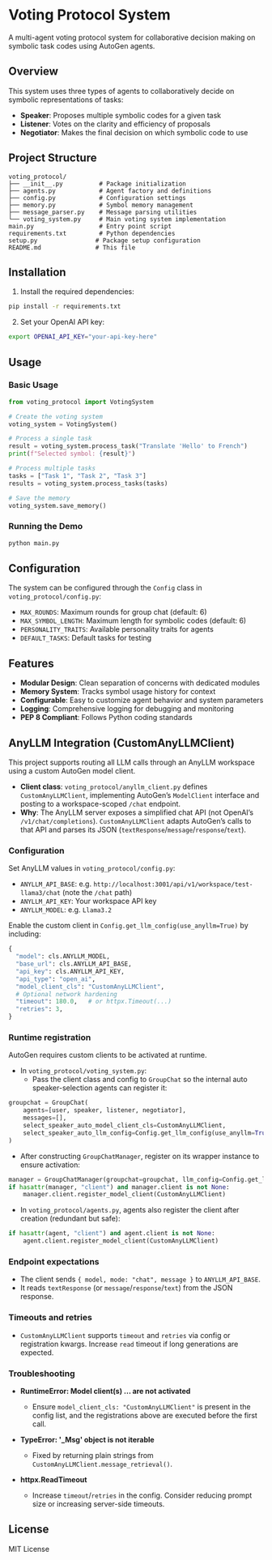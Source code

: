 # Voting Protocol System

A multi-agent voting protocol system for collaborative decision making on symbolic task codes using AutoGen agents.

## Overview

This system uses three types of agents to collaboratively decide on symbolic representations of tasks:
- **Speaker**: Proposes multiple symbolic codes for a given task
- **Listener**: Votes on the clarity and efficiency of proposals
- **Negotiator**: Makes the final decision on which symbolic code to use

## Project Structure

```
voting_protocol/
├── __init__.py          # Package initialization
├── agents.py            # Agent factory and definitions
├── config.py            # Configuration settings
├── memory.py            # Symbol memory management
├── message_parser.py    # Message parsing utilities
└── voting_system.py     # Main voting system implementation
main.py                  # Entry point script
requirements.txt         # Python dependencies
setup.py                # Package setup configuration
README.md               # This file
```

## Installation

1. Install the required dependencies:
```bash
pip install -r requirements.txt
```

2. Set your OpenAI API key:
```bash
export OPENAI_API_KEY="your-api-key-here"
```

## Usage

### Basic Usage

```python
from voting_protocol import VotingSystem

# Create the voting system
voting_system = VotingSystem()

# Process a single task
result = voting_system.process_task("Translate 'Hello' to French")
print(f"Selected symbol: {result}")

# Process multiple tasks
tasks = ["Task 1", "Task 2", "Task 3"]
results = voting_system.process_tasks(tasks)

# Save the memory
voting_system.save_memory()
```

### Running the Demo

```bash
python main.py
```

## Configuration

The system can be configured through the `Config` class in `voting_protocol/config.py`:

- `MAX_ROUNDS`: Maximum rounds for group chat (default: 6)
- `MAX_SYMBOL_LENGTH`: Maximum length for symbolic codes (default: 6)
- `PERSONALITY_TRAITS`: Available personality traits for agents
- `DEFAULT_TASKS`: Default tasks for testing

## Features

- **Modular Design**: Clean separation of concerns with dedicated modules
- **Memory System**: Tracks symbol usage history for context
- **Configurable**: Easy to customize agent behavior and system parameters
- **Logging**: Comprehensive logging for debugging and monitoring
- **PEP 8 Compliant**: Follows Python coding standards

## AnyLLM Integration (CustomAnyLLMClient)

This project supports routing all LLM calls through an AnyLLM workspace using a custom AutoGen model client.

- **Client class**: `voting_protocol/anyllm_client.py` defines `CustomAnyLLMClient`, implementing AutoGen’s `ModelClient` interface and posting to a workspace-scoped `/chat` endpoint.
- **Why**: The AnyLLM server exposes a simplified chat API (not OpenAI’s `/v1/chat/completions`). `CustomAnyLLMClient` adapts AutoGen’s calls to that API and parses its JSON (`textResponse`/`message`/`response`/`text`).

### Configuration

Set AnyLLM values in `voting_protocol/config.py`:

- `ANYLLM_API_BASE`: e.g. `http://localhost:3001/api/v1/workspace/test-llama3/chat` (note the `/chat` path)
- `ANYLLM_API_KEY`: Your workspace API key
- `ANYLLM_MODEL`: e.g. `Llama3.2`

Enable the custom client in `Config.get_llm_config(use_anyllm=True)` by including:

```python
{
  "model": cls.ANYLLM_MODEL,
  "base_url": cls.ANYLLM_API_BASE,
  "api_key": cls.ANYLLM_API_KEY,
  "api_type": "open_ai",
  "model_client_cls": "CustomAnyLLMClient",
  # Optional network hardening
  "timeout": 180.0,   # or httpx.Timeout(...)
  "retries": 3,
}
```

### Runtime registration

AutoGen requires custom clients to be activated at runtime.

- In `voting_protocol/voting_system.py`:
  - Pass the client class and config to `GroupChat` so the internal auto speaker-selection agents can register it:

```python
groupchat = GroupChat(
    agents=[user, speaker, listener, negotiator],
    messages=[],
    select_speaker_auto_model_client_cls=CustomAnyLLMClient,
    select_speaker_auto_llm_config=Config.get_llm_config(use_anyllm=True),
)
```

  - After constructing `GroupChatManager`, register on its wrapper instance to ensure activation:

```python
manager = GroupChatManager(groupchat=groupchat, llm_config=Config.get_llm_config(use_anyllm=True))
if hasattr(manager, "client") and manager.client is not None:
    manager.client.register_model_client(CustomAnyLLMClient)
```

- In `voting_protocol/agents.py`, agents also register the client after creation (redundant but safe):

```python
if hasattr(agent, "client") and agent.client is not None:
    agent.client.register_model_client(CustomAnyLLMClient)
```

### Endpoint expectations

- The client sends `{ model, mode: "chat", message }` to `ANYLLM_API_BASE`.
- It reads `textResponse` (or `message`/`response`/`text`) from the JSON response.

### Timeouts and retries

- `CustomAnyLLMClient` supports `timeout` and `retries` via config or registration kwargs. Increase `read` timeout if long generations are expected.

### Troubleshooting

- **RuntimeError: Model client(s) ... are not activated**
  - Ensure `model_client_cls: "CustomAnyLLMClient"` is present in the config list, and the registrations above are executed before the first call.

- **TypeError: '_Msg' object is not iterable**
  - Fixed by returning plain strings from `CustomAnyLLMClient.message_retrieval()`.

- **httpx.ReadTimeout**
  - Increase `timeout`/`retries` in the config. Consider reducing prompt size or increasing server-side timeouts.

## License

MIT License
